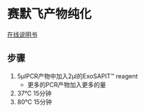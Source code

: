 # 赛默飞产物纯化
[在线说明书](https://www.thermofisher.cn/document-connect/document-connect.html?url=https://assets.thermofisher.cn/TFS-Assets%2FLSG%2Fmanuals%2F78200b.pdf)
## 步骤
1. 5μlPCR产物中加入2μl的ExoSAPIT™ reagent
   + 更多的PCR产物加入更多的量
2. 37℃ 15分钟
3. 80℃ 15分钟